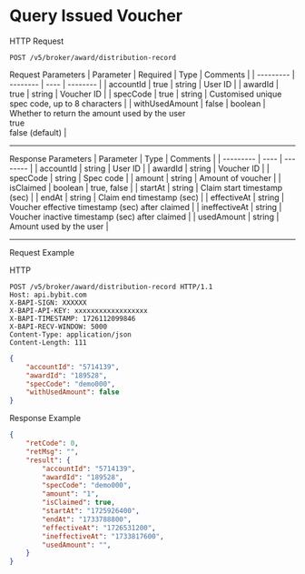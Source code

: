 # Query Issued Voucher

HTTP Request
```http
POST /v5/broker/award/distribution-record
```

Request Parameters
| Parameter | Required | Type | Comments |
| --------- | -------- | ---- | -------- |
| accountId | true | string | User ID |
| awardId | true | string | Voucher ID |
| specCode | true | string | Customised unique spec code, up to 8 characters |
| withUsedAmount | false | boolean | Whether to return the amount used by the user <br> true <br> false (default) |

---


Response Parameters
| Parameter | Type | Comments |
| --------- | ---- | -------- |
| accountId | string | User ID |
| awardId | string | Voucher ID |
| specCode | string | Spec code |
| amount | string | Amount of voucher |
| isClaimed | boolean | true, false |
| startAt | string | Claim start timestamp (sec) |
| endAt | string | Claim end timestamp (sec) |
| effectiveAt | string | Voucher effective timestamp (sec) after claimed |
| ineffectiveAt | string | Voucher inactive timestamp (sec) after claimed |
| usedAmount | string | Amount used by the user |

---

Request Example

HTTP
 
  
```http
POST /v5/broker/award/distribution-record HTTP/1.1
Host: api.bybit.com
X-BAPI-SIGN: XXXXXX
X-BAPI-API-KEY: xxxxxxxxxxxxxxxxxx
X-BAPI-TIMESTAMP: 1726112099846
X-BAPI-RECV-WINDOW: 5000
Content-Type: application/json
Content-Length: 111
```

```json
{
    "accountId": "5714139",
    "awardId": "189528",
    "specCode": "demo000",
    "withUsedAmount": false
}
```

Response Example
```json
{
    "retCode": 0,
    "retMsg": "",
    "result": {
        "accountId": "5714139",
        "awardId": "189528",
        "specCode": "demo000",
        "amount": "1",
        "isClaimed": true,
        "startAt": "1725926400",
        "endAt": "1733788800",
        "effectiveAt": "1726531200",
        "ineffectiveAt": "1733817600",
        "usedAmount": "",
    }
}
```

